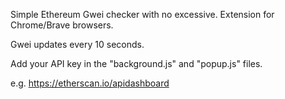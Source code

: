 Simple Ethereum Gwei checker with no excessive. Extension for Chrome/Brave browsers.

Gwei updates every 10 seconds.

Add your API key in the "background.js" and "popup.js" files.  

e.g.
https://etherscan.io/apidashboard
